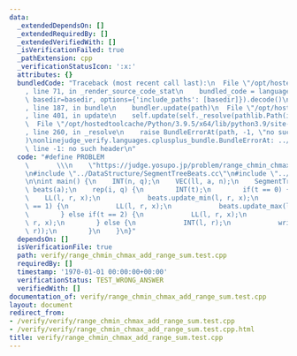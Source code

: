 ```yaml
---
data:
  _extendedDependsOn: []
  _extendedRequiredBy: []
  _extendedVerifiedWith: []
  _isVerificationFailed: true
  _pathExtension: cpp
  _verificationStatusIcon: ':x:'
  attributes: {}
  bundledCode: "Traceback (most recent call last):\n  File \"/opt/hostedtoolcache/Python/3.9.5/x64/lib/python3.9/site-packages/onlinejudge_verify/documentation/build.py\"\
    , line 71, in _render_source_code_stat\n    bundled_code = language.bundle(stat.path,\
    \ basedir=basedir, options={'include_paths': [basedir]}).decode()\n  File \"/opt/hostedtoolcache/Python/3.9.5/x64/lib/python3.9/site-packages/onlinejudge_verify/languages/cplusplus.py\"\
    , line 187, in bundle\n    bundler.update(path)\n  File \"/opt/hostedtoolcache/Python/3.9.5/x64/lib/python3.9/site-packages/onlinejudge_verify/languages/cplusplus_bundle.py\"\
    , line 401, in update\n    self.update(self._resolve(pathlib.Path(included), included_from=path))\n\
    \  File \"/opt/hostedtoolcache/Python/3.9.5/x64/lib/python3.9/site-packages/onlinejudge_verify/languages/cplusplus_bundle.py\"\
    , line 260, in _resolve\n    raise BundleErrorAt(path, -1, \"no such header\"\
    )\nonlinejudge_verify.languages.cplusplus_bundle.BundleErrorAt: ../Others/template.cc:\
    \ line -1: no such header\n"
  code: "#define PROBLEM                                                         \
    \       \\\n    \"https://judge.yosupo.jp/problem/range_chmin_chmax_add_range_sum\"\
    \n#include \"../DataStructure/SegmentTreeBeats.cc\"\n#include \"../Others/template.cc\"\
    \n\nint main() {\n    INT(n, q);\n    VEC(ll, a, n);\n    SegmentTreeBeats<ll>\
    \ beats(a);\n    rep(i, q) {\n        INT(t);\n        if(t == 0) {\n        \
    \    LL(l, r, x);\n            beats.update_min(l, r, x);\n        } else if(t\
    \ == 1) {\n            LL(l, r, x);\n            beats.update_max(l, r, x);\n\
    \        } else if(t == 2) {\n            LL(l, r, x);\n            beats.add_val(l,\
    \ r, x);\n        } else {\n            INT(l, r);\n            write(beats.query_sum(l,\
    \ r));\n        }\n    }\n}"
  dependsOn: []
  isVerificationFile: true
  path: verify/range_chmin_chmax_add_range_sum.test.cpp
  requiredBy: []
  timestamp: '1970-01-01 00:00:00+00:00'
  verificationStatus: TEST_WRONG_ANSWER
  verifiedWith: []
documentation_of: verify/range_chmin_chmax_add_range_sum.test.cpp
layout: document
redirect_from:
- /verify/verify/range_chmin_chmax_add_range_sum.test.cpp
- /verify/verify/range_chmin_chmax_add_range_sum.test.cpp.html
title: verify/range_chmin_chmax_add_range_sum.test.cpp
---
```

